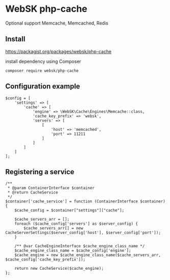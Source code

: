 # WebSK php-cache

Optional support Memcache, Memcached, Redis

## Install

https://packagist.org/packages/websk/php-cache

install dependency using Composer

```shell
composer require websk/php-cache
```

## Configuration example

```
$config = [
    'settings' => [
        'cache' => [
            'engine' => \WebSK\Cache\Engines\Memcache::class,
            'cache_key_prefix' => 'websk',
            'servers' => [
                [
                    'host' => 'memcached',
                    'port' => 11211
                ]
            ]
        ]
    ]
];
```

## Registering a service

```
/**
 * @param ContainerInterface $container
 * @return CacheService
 */
$container['cache_service'] = function (ContainerInterface $container) {
    $cache_config = $container["settings"]["cache"];
    
    $cache_servers_arr = [];
    foreach ($cache_config['servers'] as $server_config) {
        $cache_servers_arr[] = new CacheServerSettings($server_config['host'], $server_config['port']);
    }

    /** @var CacheEngineInterface $cache_engine_class_name */
    $cache_engine_class_name = $cache_config['engine'];
    $cache_engine = new $cache_engine_class_name($cache_servers_arr, $cache_config['cache_key_prefix']);

    return new CacheService($cache_engine);
};
```